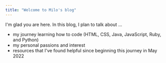 ```yaml
---
title: "Welcome to Milo's blog"
---
```


I'm glad you are here. In this blog, I plan to talk about ...
* my journey learning how to code (HTML, CSS, Java, JavaScript, Ruby, and Python)
* my personal passions and interest
* resources that I've found helpful since beginning this journey in May 2022 
